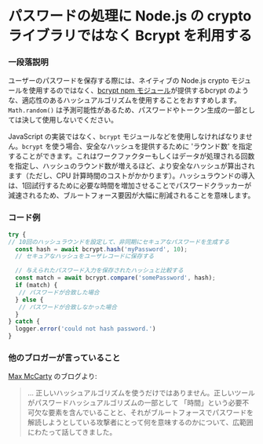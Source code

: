 # パスワードの処理に Node.js の crypto ライブラリではなく Bcrypt を利用する

### 一段落説明

ユーザーのパスワードを保存する際には、ネイティブの Node.js crypto モジュールを使用するのではなく、[bcrypt npm モジュール](https://www.npmjs.com/package/bcrypt)が提供するbcrypt のような、適応性のあるハッシュアルゴリズムを使用することをおすすめします。`Math.random()` は予測可能性があるため、パスワードやトークン生成の一部としては決して使用しないでください。

JavaScript の実装ではなく、`bcrypt` モジュールなどを使用しなければなりません。`bcrypt` を使う場合、安全なハッシュを提供するために 'ラウンド数' を指定することができます。これはワークファクターもしくはデータが処理される回数を指定し、ハッシュのラウンド数が増えるほど、より安全なハッシュが算出されます（ただし、CPU 計算時間のコストがかかります）。ハッシュラウンドの導入は、1回試行するために必要な時間を増加させることでパスワードクラッカーが減速されるため、ブルートフォース要因が大幅に削減されることを意味します。

### コード例

```javascript
try {
// 10回のハッシュラウンドを設定して、非同期にセキュアなパスワードを生成する
  const hash = await bcrypt.hash('myPassword', 10);
  // セキュアなハッシュをユーザレコードに保存する

  // 与えられたパスワード入力を保存されたハッシュと比較する
  const match = await bcrypt.compare('somePassword', hash);
  if (match) {
   // パスワードが合致した場合
  } else {
   // パスワードが合致しなかった場合
  } 
} catch {
  logger.error('could not hash password.')
}
```

### 他のブロガーが言っていること

[Max McCarty](https://dzone.com/articles/nodejs-and-password-storage-with-bcrypt) のブログより:
> ... 正しいハッシュアルゴリズムを使うだけではありません。正しいツールがパスワードハッシュアルゴリズムの一部として 「時間」という必要不可欠な要素を含んでいることと、それがブルートフォースでパスワードを解読しようとしている攻撃者にとって何を意味するのかについて、広範囲にわたって話してきました。
